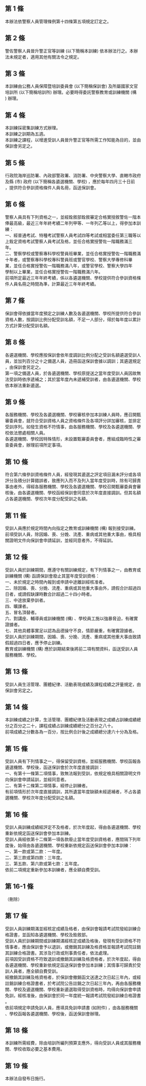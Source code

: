第 1 條
-------
本辦法依警察人員管理條例第十四條第五項規定訂定之。

第 2 條
-------
警佐警察人員晉升警正官等訓練 (以下簡稱本訓練) 依本辦法行之。本辦  
法未規定者，適用其他有關法令之規定。

第 3 條
-------
本訓練由公務人員保障暨培訓委員會 (以下簡稱保訓會) 及所屬國家文官  
培訓所 (以下簡稱培訓所) 辦理。必要時得委託警察教育或訓練機關 (構  
) 辦理。

第 4 條
-------
本訓練採密集訓練方式辦理。  
本訓練之訓期為五週。  
本訓練之課程，以增進受訓人員晉升警正官等所需工作知能為目的，並由  
保訓會另定之。

第 5 條
-------
行政院海岸巡防署、內政部警政署、消防署、中央警察大學、直轄市政府  
及縣 (市) 政府 (以下簡稱各遴選機關、學校) ，應於每年四月三十日前  
，提供符合參訓資格條件人員名冊，函送保訓會。

第 6 條
-------
警察人員具有下列資格之一，並經銓敘部銓敘審定合格實授敘警佐一階本  
俸最高級，最近三年年終考績二年列甲等、一年列乙等以上，得參加本訓  
練：  
一、經普通考試、特種考試警察人員考試四等考試或相當委任第三職等以  
    上銓定資格考試警察人員考試及格，並任合格實授警佐一階職務滿三  
    年。  
二、警察學校或警察專科學校警員班畢業，並任合格實授警佐一階職務滿  
    十年者，或警察專科學校專科警員班或警官學校、警察大學專修科畢  
    業，並任合格實授警佐一階職務滿八年，或警官學校、警察大學四年  
    學制以上畢業，並任合格實授警佐一階職務滿六年。  
前項所定最近三年年終考績，係以各遴選機關、學校提供符合參訓資格條  
件人員名冊之時間為準，計算最近三年年終考績。

第 7 條
-------
保訓會得依據當年度預定之訓練人數及各遴選機關、學校所提供符合參訓  
資格人數，按調訓比例分配受訓名額，不足一人部分，得於每年度以累計  
方式計算分配受訓名額。

第 8 條
-------
各遴選機關、學校應按保訓會依年度調訓比例分配之受訓名額遴選受訓人  
員，並加列百分之十之備選人員，造冊函送保訓會據以調訓；其遴選規定  
，由保訓會另定之。  
第一項之備選人員，於各遴選機關、學校原提送之當年度受訓人員因故無  
法受訓時依序遞補之；其於當年度內未遞補受訓者，由各遴選機關、學校  
依本辦法重新遴選。

第 9 條
-------
各服務機關、學校及各遴選機關、學校審核參加本訓練人員時，應召開甄  
審委員會，就符合受訓資格人員之資格條件及各項評分詳加審核，並排定  
受訓序列。如發生資格不符情事，由各服務機關、學校及各遴選機關、學  
校依法懲處相關人員。  
各遴選機關、學校因特殊情形，未設置甄審委員會者，應組成臨時性之審  
查委員會，辦理前項所定事項。

第 10 條
--------
符合第六條參訓資格條件人員，經發現其遴選之評定項目漏未評分或各項  
評分及積分計算錯誤者，致應列入而不及列入當年度受訓時，除有可歸責  
事由者外，得經各服務機關、學校及各遴選機關、學校召開甄審委員會審  
核後，由各遴選機關、學校函經保訓會同意於次年度直接調訓。但其名額  
占各遴選機關、學校次年度分配受訓之名額。

第 11 條
--------
受訓人員應於規定時間內向指定之教育或訓練機關 (構) 報到接受訓練。  
前項受訓人員，除因婚、喪、分娩、流產、重病或其他重大事由，檢具相  
關證明文件向保訓會申請延訓，並經同意者外，不得延訓。

第 12 條
--------
受訓人員於訓練期間，應遵守有關訓練規定，有下列情事之一，由教育或  
訓練機關 (構) 函請保訓會廢止其當年度受訓資格：  
一、未於規定之時間內報到或申請中途離訓經核准者。  
二、除因婚、喪、分娩、流產、重病或其他重大事由外，請假合計超過四  
    日者，或請假缺課時數合計超過二十四小時者。  
三、中途放棄參訓者。  
四、曠課者。  
五、冒名頂替者。  
六、對講座、輔導員或訓練機關 (構) 、學校員工施以強暴脅迫，有確實  
    證據者。  
七、其他具體事實足以認為品德操守不良，情節嚴重，有確實證據者。  
受訓人員於訓練期間，因婚、喪、分娩、流產、重病或其他重大事由致請  
假超過四日者，應予停止訓練。  
教育或訓練機關 (構) 應於訓期結束後將前二項有關資料，函送受訓人員  
服務機關、學校。

第 13 條
--------
受訓人員生活管理、團體紀律、活動表現成績及課程成績之評量規定，由  
保訓會另定之。

第 14 條
--------
本訓練成績之計算，生活管理、團體紀律及活動表現之成績占訓練成績總  
分之百分之二十，課程成績占訓練成績總分之百分之八十。  
前項成績之分數各為一百分，按比例合計後之成績總分達六十分為及格。

第 15 條
--------
受訓人員有下列情事之一，得保留受訓資格，並經服務機關、學校函報各  
遴選機關、學校後，函送保訓會於次年度直接調訓：  
一、有第十一條第二項情事，致無法報到受訓，依規定檢具相關證明文件  
    向保訓會申請延訓，並經同意者。  
二、有第十二條第二項情事，經停止訓練者。  
有前項情形於次年度直接調訓，其所遺當年度缺額未經遞補者，不占各遴  
選機關、學校次年度分配受訓之名額。

第 16 條
--------
受訓人員訓練成績經評定不及格者，於次年度起，得由各遴選機關、學校  
重新依規定函送保訓會參加本訓練。  
受訓人員經依第十二條第一項各款廢止當年度受訓資格者，應間隔下列年  
度後，始得由各遴選機關、學校重新依規定函送保訓會參加本訓練：  
一、第一款或第二款：一年度。  
二、第三款或第四款：三年度。  
三、第五款、第六款或第七款：五年度。  
依前二項規定重新參加本訓練者，應全額自費受訓。

第 16-1 條
----------
（刪除）

第 17 條
--------
受訓人員訓練期滿並經核定成績及格者，由保訓會報請考試院發給訓練合  
格證書，並函知各遴選機關、學校及銓敘部。  
受訓人員於訓練期間或訓練期滿經核定成績及格後，發現有受訓資格不符  
情事者，應由保訓會予以退訓，或撤銷其訓練及格資格並報請考試院註銷  
其訓練合格證書。其涉及行政或刑事責任者，依法處理。  
前項因受訓資格不符致退訓或撤銷其訓練及格資格者，於次年度起，得由  
各遴選機關、學校重新依規定函送保訓會參加本訓練；其情事可歸責於受  
訓人員者，應全額自費受訓。  
經撤銷其訓練及格資格者，於保訓會撤銷函文送達之次日起三年內，或經  
註銷訓練合格證書者，於考試院公告註銷之次日起三年內，再由各服務機  
關、學校及遴選機關、學校重新遴選取得受訓資格時，均得向保訓會申請  
免訓，經核准後，由保訓會於同一年度統一報請考試院發給訓練合格證書  
。  
依前項規定申請免訓人員，應填具免訓申請書 (如附件) ，由各服務機關  
、學校函報各遴選機關、學校後，函送保訓會辦理。

第 18 條
--------
本訓練所需經費，除由培訓所編列預算支應外，得向受訓人員或其服務機  
關、學校收取必要之基本費用。

第 19 條
--------
本辦法自發布日施行。

